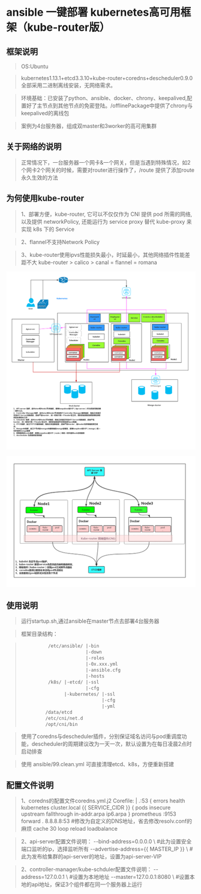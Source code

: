 ansible 一键部署 kubernetes高可用框架（kube-router版）
========

框架说明
----
> OS:Ubuntu 

> kubernetes1.13.1+etcd3.3.10+kube-router+coredns+descheduler0.9.0 全部采用二进制离线安装，无网络需求。

> 环境基础：已安装了python、ansible、docker、chrony、keepalived,配置好了主节点到其他节点的免密登陆。/offlinePackage中提供了chrony与keepalived的离线包

> 案例为4台服务器，组成双master和3worker的高可用集群


关于网络的说明
----
> 正常情况下，一台服务器一个网卡&一个网关，但是当遇到特殊情况，如2个网卡2个网关的时候，需要对router进行操作了，/route 提供了添加route永久生效的方法


为何使用kube-router
----
> 1、部署方便，kube-router, 它可以不仅仅作为 CNI 提供 pod 所需的网络, 以及提供 networkPolicy, 还能运行为 service proxy 替代 kube-proxy 来实现 k8s 下的 Service

> 2、flannel不支持Network Policy

> 3、kube-router使用ipvs性能损失最小，时延最小，其他网络插件性能差距不大  kube-router > calico > canal = flannel = romana

![Image text](https://github.com/Fear2014/kubernetes_ansible_deploy/blob/master/images/Kubernetes_kube-router.png)

![Image text](https://github.com/Fear2014/kubernetes_ansible_deploy/blob/master/images/kubernetes%20%E7%BB%84%E7%BB%87%E5%9B%BE_kube-routrer.png)



使用说明
-----
> 运行startup.sh,通过ansible在master节点去部署4台服务器
	
> 框架目录结构：

>               /etc/ansible/ |-bin
>                             |-down
>                             |-roles	
>                             |-0x.xxx.yml
>                             |-ansible.cfg
>                             |-hosts
>               /k8s/ |-etcd/ |-ssl
>                             |-cfg
>                     |-kubernetes/ |-ssl
>                                   |-cfg
>                                   |-yml
>              /data/etcd
>              /etc/cni/net.d
>              /opt/cni/bin								   

> 使用了coredns与descheduler插件，分别保证域名访问与pod重调度功能，descheduler的周期建议改为一天一次，默认设置为在每日凌晨2点时启动排查


> 使用 ansible/99.clean.yml 可直接清理etcd、k8s，方便重新搭建





配置文件说明
-----
> 1、coredns的配置文件coredns.yml.j2
>  Corefile: |
>    .:53 {
>        errors
>        health
>        kubernetes cluster.local  {{ SERVICE_CIDR }} {
>          pods insecure
>          upstream
>          fallthrough in-addr.arpa ip6.arpa
>        }
>        prometheus :9153
>        forward . 8.8.8.8:53    #修改为自定义的DNS地址，省去修改resolv.conf的麻烦
>        cache 30
>        loop
>        reload
>        loadbalance

> 2、api-server配置文件说明：
>	--bind-address=0.0.0.0 \		#此为设置安全端口监听的ip，选择监听所有
>	--advertise-address={{ MASTER_IP }} \	#此为发布给集群的api-server的地址，设置为api-server-VIP

> 2、controller-manager/kube-schduler配置文件说明：
>	--address=127.0.0.1	\					#设置为本地地址
>   --master=127.0.0.1:8080 \				#设置本地的api地址，保证3个组件都在同一个服务器上运行
